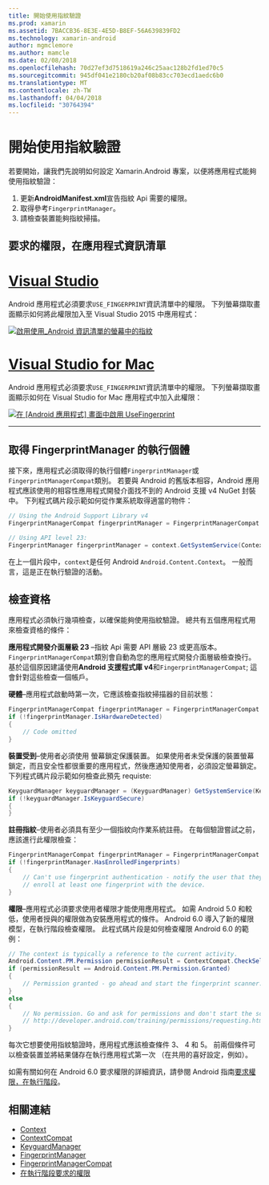 ```yaml
---
title: 開始使用指紋驗證
ms.prod: xamarin
ms.assetid: 7BACCB36-8E3E-4E5D-B8EF-56A639839FD2
ms.technology: xamarin-android
author: mgmclemore
ms.author: mamcle
ms.date: 02/08/2018
ms.openlocfilehash: 70d27ef3d7518619a246c25aac128b2fd1ed70c5
ms.sourcegitcommit: 945df041e2180cb20af08b83cc703ecd1aedc6b0
ms.translationtype: MT
ms.contentlocale: zh-TW
ms.lasthandoff: 04/04/2018
ms.locfileid: "30764394"
---
```

# <a name="getting-started-with-fingerprint-authentication"></a>開始使用指紋驗證

若要開始，讓我們先說明如何設定 Xamarin.Android 專案，以便將應用程式能夠使用指紋驗證：

1. 更新**AndroidManifest.xml**宣告指紋 Api 需要的權限。
2. 取得參考`FingerprintManager`。
3. 請檢查裝置能夠指紋掃描。

## <a name="requesting-permissions-in-the-application-manifest"></a>要求的權限，在應用程式資訊清單

# <a name="visual-studiotabvswin"></a>[Visual Studio](#tab/vswin)

Android 應用程式必須要求`USE_FINGERPRINT`資訊清單中的權限。 下列螢幕擷取畫面顯示如何將此權限加入至 Visual Studio 2015 中應用程式：

[![啟用使用\_Android 資訊清單的螢幕中的指紋](get-started-images/fingerprint-01-vs.png)](get-started-images/fingerprint-01-vs.png#lightbox) 

# <a name="visual-studio-for-mactabvsmac"></a>[Visual Studio for Mac](#tab/vsmac)

Android 應用程式必須要求`USE_FINGERPRINT`資訊清單中的權限。 下列螢幕擷取畫面顯示如何在 Visual Studio for Mac 應用程式中加入此權限：

[![在 [Android 應用程式] 畫面中啟用 UseFingerprint](get-started-images/fingerprint-01-xs.png)](get-started-images/fingerprint-01-xs.png#lightbox) 

-----

## <a name="getting-an-instance-of-the-fingerprintmanager"></a>取得 FingerprintManager 的執行個體

接下來，應用程式必須取得的執行個體`FingerprintManager`或`FingerprintManagerCompat`類別。 若要與 Android 的舊版本相容，Android 應用程式應該使用的相容性應用程式開發介面找不到的 Android 支援 v4 NuGet 封裝中。 下列程式碼片段示範如何從作業系統取得適當的物件： 

```csharp
// Using the Android Support Library v4
FingerprintManagerCompat fingerprintManager = FingerprintManagerCompat.From(context);

// Using API level 23:
FingerprintManager fingerprintManager = context.GetSystemService(Context.FingerprintService) as FingerprintManager;
```  

在上一個片段中，`context`是任何 Android `Android.Content.Context`。 一般而言，這是正在執行驗證的活動。

## <a name="checking-for-eligibility"></a>檢查資格

應用程式必須執行幾項檢查，以確保能夠使用指紋驗證。 總共有五個應用程式用來檢查資格的條件：  
 

**應用程式開發介面層級 23** &ndash;指紋 Api 需要 API 層級 23 或更高版本。 `FingerprintManagerCompat`類別會自動為您的應用程式開發介面層級檢查換行。 基於這個原因建議使用**Android 支援程式庫 v4**和`FingerprintManagerCompat`; 這會針對這些檢查一個帳戶。

**硬體**&ndash;應用程式啟動時第一次，它應該檢查指紋掃描器的目前狀態：

```csharp
FingerprintManagerCompat fingerprintManager = FingerprintManagerCompat.From(context);
if (!fingerprintManager.IsHardwareDetected)
{
    // Code omitted
}
```
    
**裝置受到**&ndash;使用者必須使用 螢幕鎖定保護裝置。 如果使用者未受保護的裝置螢幕鎖定，而且安全性都很重要的應用程式，然後應通知使用者，必須設定螢幕鎖定。 下列程式碼片段示範如何檢查此預先 requiste:

```csharp
KeyguardManager keyguardManager = (KeyguardManager) GetSystemService(KeyguardService);
if (!keyguardManager.IsKeyguardSecure)
{
}
```

**註冊指紋**&ndash;使用者必須具有至少一個指紋向作業系統註冊。 在每個驗證嘗試之前，應該進行此權限檢查：

```csharp
FingerprintManagerCompat fingerprintManager = FingerprintManagerCompat.From(context);
if (!fingerprintManager.HasEnrolledFingerprints)
{
    // Can't use fingerprint authentication - notify the user that they need to
    // enroll at least one fingerprint with the device.
}
```

**權限**&ndash;應用程式必須要求使用者權限才能使用應用程式。 如需 Android 5.0 和較低，使用者授與的權限做為安裝應用程式的條件。 Android 6.0 導入了新的權限模型，在執行階段檢查權限。 此程式碼片段是如何檢查權限 Android 6.0 的範例：

```csharp
// The context is typically a reference to the current activity.
Android.Content.PM.Permission permissionResult = ContextCompat.CheckSelfPermission(context, Manifest.Permission.UseFingerprint);
if (permissionResult == Android.Content.PM.Permission.Granted)
{
    // Permission granted - go ahead and start the fingerprint scanner.
}
else
{
    // No permission. Go and ask for permissions and don't start the scanner. See
    // http://developer.android.com/training/permissions/requesting.html
}
```

每次它想要使用指紋驗證時，應用程式應該檢查條件 3、 4 和 5。 前兩個條件可以檢查裝置並將結果儲存在執行應用程式第一次 （在共用的喜好設定，例如）。

如需有關如何在 Android 6.0 要求權限的詳細資訊，請參閱 Android 指南[要求權限，在執行階段](http://developer.android.com/training/permissions/requesting.html)。



## <a name="related-links"></a>相關連結

- [Context](https://developer.xamarin.com/api/type/Android.Content.Context/)
- [ContextCompat](https://developer.xamarin.com/api/type/Android.Support.V4.Content.ContextCompat/)
- [KeyguardManager](https://developer.xamarin.com/api/type/Android.App.KeyguardManager/)
- [FingerprintManager](http://developer.android.com/reference/android/hardware/fingerprint/FingerprintManager.html)
- [FingerprintManagerCompat](http://developer.android.com/reference/android/support/v4/hardware/fingerprint/FingerprintManagerCompat.html)
- [在執行階段要求的權限](http://developer.android.com/training/permissions/requesting.html)
